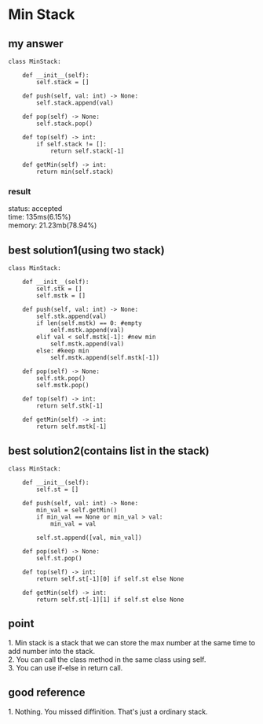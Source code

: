 # Min Stack

## my answer
~~~
class MinStack:

    def __init__(self):
        self.stack = []

    def push(self, val: int) -> None:
        self.stack.append(val)

    def pop(self) -> None:
        self.stack.pop()

    def top(self) -> int:
        if self.stack != []:
            return self.stack[-1]

    def getMin(self) -> int:
        return min(self.stack)
~~~

### result
status: accepted <br>
time: 135ms(6.15%) <br>
memory: 21.23mb(78.94%) <br>

## best solution1(using two stack)
~~~
class MinStack:

    def __init__(self):
        self.stk = []
        self.mstk = []

    def push(self, val: int) -> None:
        self.stk.append(val)
        if len(self.mstk) == 0: #empty
            self.mstk.append(val)
        elif val < self.mstk[-1]: #new min
            self.mstk.append(val)
        else: #keep min
            self.mstk.append(self.mstk[-1])

    def pop(self) -> None:
        self.stk.pop()
        self.mstk.pop()
        
    def top(self) -> int:
        return self.stk[-1]
        
    def getMin(self) -> int:
        return self.mstk[-1]
~~~

## best solution2(contains list in the stack)
~~~
class MinStack:

    def __init__(self):
        self.st = []

    def push(self, val: int) -> None:
        min_val = self.getMin()
        if min_val == None or min_val > val:
            min_val = val
        
        self.st.append([val, min_val])

    def pop(self) -> None:
        self.st.pop()

    def top(self) -> int:
        return self.st[-1][0] if self.st else None

    def getMin(self) -> int:
        return self.st[-1][1] if self.st else None
~~~

## point
1\. Min stack is a stack that we can store the max number at the same time to add number into the stack.<br>
2\. You can call the class method in the same class using self.<br>
3\. You can use if-else in return call.<br>

## good reference
1\. Nothing. You missed diffinition. That's just a ordinary stack.<br>